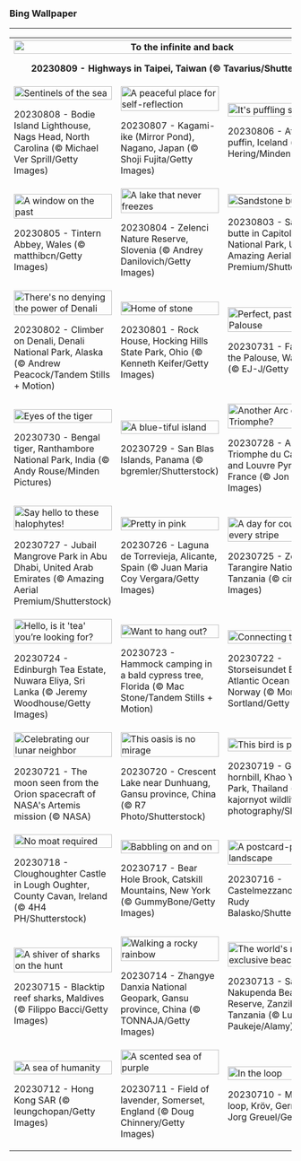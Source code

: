 <h3>
 Bing Wallpaper
</h3>
<hr/>
<table>
<tr>
<th colspan="3">
<img alt="To the infinite and back" src="https://www.bing.com/th?id=OHR.InfinityTaipei_EN-US3008697284_UHD.jpg&amp;rf=LaDigue_UHD.jpg&amp;pid=hp&amp;w=3840&amp;h=2160&amp;rs=1&amp;c=4" width="100%"/><p>20230809 - Highways in Taipei, Taiwan (© Tavarius/Shutterstock)</p></th>
</tr>
<tr>
<td><img alt="Sentinels of the sea" src="https://www.bing.com/th?id=OHR.BodieNC_EN-US2693689463_UHD.jpg&amp;rf=LaDigue_UHD.jpg&amp;pid=hp&amp;w=3840&amp;h=2160&amp;rs=1&amp;c=4" width="100%"/><p>20230808 - Bodie Island Lighthouse, Nags Head, North Carolina (© Michael Ver Sprill/Getty Images)</p></td>
<td><img alt="A peaceful place for self-reflection" src="https://www.bing.com/th?id=OHR.NaganoPond_EN-US2600828175_UHD.jpg&amp;rf=LaDigue_UHD.jpg&amp;pid=hp&amp;w=3840&amp;h=2160&amp;rs=1&amp;c=4" width="100%"/><p>20230807 - Kagami-ike (Mirror Pond), Nagano, Japan (© Shoji Fujita/Getty Images)</p></td>
<td><img alt="It's puffling season!" src="https://www.bing.com/th?id=OHR.AtlanticPuffin_EN-US6337041297_UHD.jpg&amp;rf=LaDigue_UHD.jpg&amp;pid=hp&amp;w=3840&amp;h=2160&amp;rs=1&amp;c=4" width="100%"/><p>20230806 - Atlantic puffin, Iceland (© Peter Hering/Minden Pictures)</p></td>
</tr>
<tr>
<td><img alt="A window on the past" src="https://www.bing.com/th?id=OHR.GothicRuins_EN-US2341737381_UHD.jpg&amp;rf=LaDigue_UHD.jpg&amp;pid=hp&amp;w=3840&amp;h=2160&amp;rs=1&amp;c=4" width="100%"/><p>20230805 - Tintern Abbey, Wales (© matthibcn/Getty Images)</p></td>
<td><img alt="A lake that never freezes" src="https://www.bing.com/th?id=OHR.ZelenciSprings_EN-US2246293953_UHD.jpg&amp;rf=LaDigue_UHD.jpg&amp;pid=hp&amp;w=3840&amp;h=2160&amp;rs=1&amp;c=4" width="100%"/><p>20230804 - Zelenci Nature Reserve, Slovenia (© Andrey Danilovich/Getty Images)</p></td>
<td><img alt="Sandstone butte-iful" src="https://www.bing.com/th?id=OHR.CapitolButte_EN-US2124222699_UHD.jpg&amp;rf=LaDigue_UHD.jpg&amp;pid=hp&amp;w=3840&amp;h=2160&amp;rs=1&amp;c=4" width="100%"/><p>20230803 - Sandstone butte in Capitol Reef National Park, Utah (© Amazing Aerial Premium/Shutterstock)</p></td>
</tr>
<tr>
<td><img alt="There's no denying the power of Denali" src="https://www.bing.com/th?id=OHR.DenaliClimber_EN-US1974827525_UHD.jpg&amp;rf=LaDigue_UHD.jpg&amp;pid=hp&amp;w=3840&amp;h=2160&amp;rs=1&amp;c=4" width="100%"/><p>20230802 - Climber on Denali, Denali National Park, Alaska (© Andrew Peacock/Tandem Stills + Motion)</p></td>
<td><img alt="Home of stone" src="https://www.bing.com/th?id=OHR.RockHouse_EN-US1852534234_UHD.jpg&amp;rf=LaDigue_UHD.jpg&amp;pid=hp&amp;w=3840&amp;h=2160&amp;rs=1&amp;c=4" width="100%"/><p>20230801 - Rock House, Hocking Hills State Park, Ohio (© Kenneth Keifer/Getty Images)</p></td>
<td><img alt="Perfect, pastoral Palouse" src="https://www.bing.com/th?id=OHR.PalouseHills_EN-US1737990003_UHD.jpg&amp;rf=LaDigue_UHD.jpg&amp;pid=hp&amp;w=3840&amp;h=2160&amp;rs=1&amp;c=4" width="100%"/><p>20230731 - Farmland in the Palouse, Washington (© EJ-J/Getty Images)</p></td>
</tr>
<tr>
<td><img alt="Eyes of the tiger" src="https://www.bing.com/th?id=OHR.TigerIndia_EN-US1594590553_UHD.jpg&amp;rf=LaDigue_UHD.jpg&amp;pid=hp&amp;w=3840&amp;h=2160&amp;rs=1&amp;c=4" width="100%"/><p>20230730 - Bengal tiger, Ranthambore National Park, India (© Andy Rouse/Minden Pictures)</p></td>
<td><img alt="A blue-tiful island" src="https://www.bing.com/th?id=OHR.SanBlasIslands_EN-US1442226155_UHD.jpg&amp;rf=LaDigue_UHD.jpg&amp;pid=hp&amp;w=3840&amp;h=2160&amp;rs=1&amp;c=4" width="100%"/><p>20230729 - San Blas Islands, Panama (© bgremler/Shutterstock)</p></td>
<td><img alt="Another Arc de Triomphe?" src="https://www.bing.com/th?id=OHR.ParisLouvre_EN-US2282259448_UHD.jpg&amp;rf=LaDigue_UHD.jpg&amp;pid=hp&amp;w=3840&amp;h=2160&amp;rs=1&amp;c=4" width="100%"/><p>20230728 - Arc de Triomphe du Carrousel and Louvre Pyramid, Paris, France (© Jon Hicks/Getty Images)</p></td>
</tr>
<tr><td><img alt="Say hello to these halophytes!" src="https://www.bing.com/th?id=OHR.MangrovePark_EN-US2211111720_UHD.jpg&amp;rf=LaDigue_UHD.jpg&amp;pid=hp&amp;w=3840&amp;h=2160&amp;rs=1&amp;c=4" width="100%"/><p>20230727 - Jubail Mangrove Park in Abu Dhabi, United Arab Emirates (© Amazing Aerial Premium/Shutterstock)</p></td><td><img alt="Pretty in pink" src="https://www.bing.com/th?id=OHR.LasLagunas_EN-US2134252350_UHD.jpg&amp;rf=LaDigue_UHD.jpg&amp;pid=hp&amp;w=3840&amp;h=2160&amp;rs=1&amp;c=4" width="100%"/><p>20230726 - Laguna de Torrevieja, Alicante, Spain (© Juan Maria Coy Vergara/Getty Images)</p></td><td><img alt="A day for cousins of every stripe" src="https://www.bing.com/th?id=OHR.ZebraCousins_EN-US1951215229_UHD.jpg&amp;rf=LaDigue_UHD.jpg&amp;pid=hp&amp;w=3840&amp;h=2160&amp;rs=1&amp;c=4" width="100%"/><p>20230725 - Zebras in Tarangire National Park, Tanzania (© cinoby/Getty Images)</p></td></tr><tr><td><img alt="Hello, is it 'tea' you’re looking for?" src="https://www.bing.com/th?id=OHR.TeaEstate_EN-US1720005197_UHD.jpg&amp;rf=LaDigue_UHD.jpg&amp;pid=hp&amp;w=3840&amp;h=2160&amp;rs=1&amp;c=4" width="100%"/><p>20230724 - Edinburgh Tea Estate, Nuwara Eliya, Sri Lanka (© Jeremy Woodhouse/Getty Images)</p></td><td><img alt="Want to hang out?" src="https://www.bing.com/th?id=OHR.HammockDay_EN-US1639653297_UHD.jpg&amp;rf=LaDigue_UHD.jpg&amp;pid=hp&amp;w=3840&amp;h=2160&amp;rs=1&amp;c=4" width="100%"/><p>20230723 - Hammock camping in a bald cypress tree, Florida (© Mac Stone/Tandem Stills + Motion)</p></td><td><img alt="Connecting the dots" src="https://www.bing.com/th?id=OHR.BridgeNorway_EN-US1530199433_UHD.jpg&amp;rf=LaDigue_UHD.jpg&amp;pid=hp&amp;w=3840&amp;h=2160&amp;rs=1&amp;c=4" width="100%"/><p>20230722 - Storseisundet Bridge, Atlantic Ocean Road, Norway (© Morten Falch Sortland/Getty Images)</p></td></tr><tr><td><img alt="Celebrating our lunar neighbor" src="https://www.bing.com/th?id=OHR.MoonDayArtemis_EN-US1226397186_UHD.jpg&amp;rf=LaDigue_UHD.jpg&amp;pid=hp&amp;w=3840&amp;h=2160&amp;rs=1&amp;c=4" width="100%"/><p>20230721 - The moon seen from the Orion spacecraft of NASA's Artemis mission (© NASA)</p></td><td><img alt="This oasis is no mirage" src="https://www.bing.com/th?id=OHR.CrescentLake_EN-US1005101872_UHD.jpg&amp;rf=LaDigue_UHD.jpg&amp;pid=hp&amp;w=3840&amp;h=2160&amp;rs=1&amp;c=4" width="100%"/><p>20230720 - Crescent Lake near Dunhuang, Gansu province, China (© R7 Photo/Shutterstock)</p></td><td><img alt="This bird is peak beak" src="https://www.bing.com/th?id=OHR.BucerosBicornis_EN-US0841652066_UHD.jpg&amp;rf=LaDigue_UHD.jpg&amp;pid=hp&amp;w=3840&amp;h=2160&amp;rs=1&amp;c=4" width="100%"/><p>20230719 - Great hornbill, Khao Yai National Park, Thailand (© kajornyot wildlife photography/Shutterstock)</p></td></tr><tr><td><img alt="No moat required" src="https://www.bing.com/th?id=OHR.CavanCastle_EN-US0493721152_UHD.jpg&amp;rf=LaDigue_UHD.jpg&amp;pid=hp&amp;w=3840&amp;h=2160&amp;rs=1&amp;c=4" width="100%"/><p>20230718 - Cloughoughter Castle in Lough Oughter, County Cavan, Ireland (© 4H4 PH/Shutterstock)</p></td><td><img alt="Babbling on and on" src="https://www.bing.com/th?id=OHR.BearHoleBrook_EN-US0278547262_UHD.jpg&amp;rf=LaDigue_UHD.jpg&amp;pid=hp&amp;w=3840&amp;h=2160&amp;rs=1&amp;c=4" width="100%"/><p>20230717 - Bear Hole Brook, Catskill Mountains, New York (© GummyBone/Getty Images)</p></td><td><img alt="A postcard-perfect landscape" src="https://www.bing.com/th?id=OHR.CastelmazzanoSunrise_EN-US9968041695_UHD.jpg&amp;rf=LaDigue_UHD.jpg&amp;pid=hp&amp;w=3840&amp;h=2160&amp;rs=1&amp;c=4" width="100%"/><p>20230716 - Castelmezzano, Italy (© Rudy Balasko/Shutterstock)</p></td></tr><tr><td><img alt="A shiver of sharks on the hunt" src="https://www.bing.com/th?id=OHR.BlacktipSharks_EN-US9224288033_UHD.jpg&amp;rf=LaDigue_UHD.jpg&amp;pid=hp&amp;w=3840&amp;h=2160&amp;rs=1&amp;c=4" width="100%"/><p>20230715 - Blacktip reef sharks, Maldives (© Filippo Bacci/Getty Images)</p></td><td><img alt="Walking a rocky rainbow" src="https://www.bing.com/th?id=OHR.ZhangyeGeopark_EN-US3229882052_UHD.jpg&amp;rf=LaDigue_UHD.jpg&amp;pid=hp&amp;w=3840&amp;h=2160&amp;rs=1&amp;c=4" width="100%"/><p>20230714 - Zhangye Danxia National Geopark, Gansu province, China (© TONNAJA/Getty Images)</p></td><td><img alt="The world's most exclusive beach?" src="https://www.bing.com/th?id=OHR.NakupendaBeach_EN-US3130365422_UHD.jpg&amp;rf=LaDigue_UHD.jpg&amp;pid=hp&amp;w=3840&amp;h=2160&amp;rs=1&amp;c=4" width="100%"/><p>20230713 - Sand bar in Nakupenda Beach Nature Reserve, Zanzibar, Tanzania  (© Lubos Paukeje/Alamy)</p></td></tr><tr><td><img alt="A sea of humanity" src="https://www.bing.com/th?id=OHR.WorldPopDay_EN-US3018429136_UHD.jpg&amp;rf=LaDigue_UHD.jpg&amp;pid=hp&amp;w=3840&amp;h=2160&amp;rs=1&amp;c=4" width="100%"/><p>20230712 - Hong Kong SAR (© leungchopan/Getty Images)</p></td><td><img alt="A scented sea of purple" src="https://www.bing.com/th?id=OHR.SomersetLavender_EN-US0165780359_UHD.jpg&amp;rf=LaDigue_UHD.jpg&amp;pid=hp&amp;w=3840&amp;h=2160&amp;rs=1&amp;c=4" width="100%"/><p>20230711 - Field of lavender, Somerset, England (© Doug Chinnery/Getty Images)</p></td><td><img alt="In the loop" src="https://www.bing.com/th?id=OHR.MoselleRiver_EN-US2499319157_UHD.jpg&amp;rf=LaDigue_UHD.jpg&amp;pid=hp&amp;w=3840&amp;h=2160&amp;rs=1&amp;c=4" width="100%"/><p>20230710 - Moselle River loop, Kröv, Germany (© Jorg Greuel/Getty Images)</p></td></tr></table>
